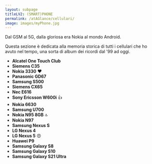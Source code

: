 ```yaml
---
layout: subpage
titleLV2: (SMART)PHONE
permalink: /atAGlance/cellulari/
image: images/myPhone.jpg
---
```


Dal GSM al 5G, dalla gloriosa era Nokia al mondo Android.

Questa sezione è dedicata alla memoria storica di tutti i cellulari che ho avuto nel tempo, una sorta di album dei ricordi dal '99 ad oggi.

* **Alcatel One Touch Club**
* **Siemens C35**
* **Nokia 3330** :heart:
* **Panasonic GD67**
* **Samsung S500**
* **Siemens CX65**
* **Nec E616**
* **Sony Ericsson W600i** :thumbsup:
* **Nokia 6630**
* **Samsung U700**
* **Nokia N95 8GB** :top:
* **Nokia N97**
* **Samsung Nexus S**
* **LG Nexus 4**
* **LG Nexus 5** :heart_eyes:
* **Huawei P9**
* **Samsung Galaxy S8**
* **Samsung Galaxy S10**
* **Samsung Galaxy S21 Ultra**
